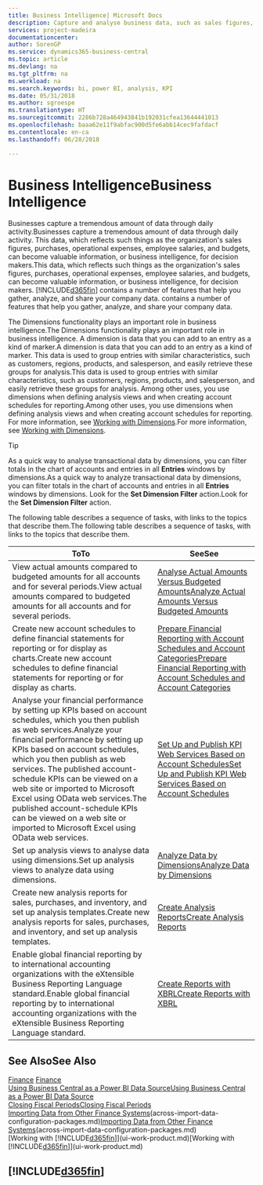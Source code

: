 ```yaml
---
title: Business Intelligence| Microsoft Docs
description: Capture and analyse business data, such as sales figures, purchases, operational expenses, employee salaries, and budgets, that can be valuable information for business intelligence or for decision making.
services: project-madeira
documentationcenter: 
author: SorenGP
ms.service: dynamics365-business-central
ms.topic: article
ms.devlang: na
ms.tgt_pltfrm: na
ms.workload: na
ms.search.keywords: bi, power BI, analysis, KPI
ms.date: 05/31/2018
ms.author: sgroespe
ms.translationtype: HT
ms.sourcegitcommit: 2286b728a464943841b192031cfea13644441013
ms.openlocfilehash: baaa62e11f9abfac900d5fe6abb14cec9fafdacf
ms.contentlocale: en-ca
ms.lasthandoff: 06/28/2018

---
```

# <a name="business-intelligence"></a><span data-ttu-id="943a2-103">Business Intelligence</span><span class="sxs-lookup"><span data-stu-id="943a2-103">Business Intelligence</span></span>
<span data-ttu-id="943a2-104">Businesses capture a tremendous amount of data through daily activity.</span><span class="sxs-lookup"><span data-stu-id="943a2-104">Businesses capture a tremendous amount of data through daily activity.</span></span> <span data-ttu-id="943a2-105">This data, which reflects such things as the organization's sales figures, purchases, operational expenses, employee salaries, and budgets, can become valuable information, or business intelligence, for decision makers.</span><span class="sxs-lookup"><span data-stu-id="943a2-105">This data, which reflects such things as the organization's sales figures, purchases, operational expenses, employee salaries, and budgets, can become valuable information, or business intelligence, for decision makers.</span></span> [!INCLUDE[d365fin](includes/d365fin_md.md)]<span data-ttu-id="943a2-106"> contains a number of features that help you gather, analyze, and share your company data.</span><span class="sxs-lookup"><span data-stu-id="943a2-106"> contains a number of features that help you gather, analyze, and share your company data.</span></span>

<span data-ttu-id="943a2-107">The Dimensions functionality plays an important role in business intelligence.</span><span class="sxs-lookup"><span data-stu-id="943a2-107">The Dimensions functionality plays an important role in business intelligence.</span></span> <span data-ttu-id="943a2-108">A dimension is data that you can add to an entry as a kind of marker.</span><span class="sxs-lookup"><span data-stu-id="943a2-108">A dimension is data that you can add to an entry as a kind of marker.</span></span> <span data-ttu-id="943a2-109">This data is used to group entries with similar characteristics, such as customers, regions, products, and salesperson, and easily retrieve these groups for analysis.</span><span class="sxs-lookup"><span data-stu-id="943a2-109">This data is used to group entries with similar characteristics, such as customers, regions, products, and salesperson, and easily retrieve these groups for analysis.</span></span> <span data-ttu-id="943a2-110">Among other uses, you use dimensions  when defining analysis views and when creating account schedules for reporting.</span><span class="sxs-lookup"><span data-stu-id="943a2-110">Among other uses, you use dimensions  when defining analysis views and when creating account schedules for reporting.</span></span> <span data-ttu-id="943a2-111">For more information, see [Working with Dimensions](finance-dimensions.md).</span><span class="sxs-lookup"><span data-stu-id="943a2-111">For more information, see [Working with Dimensions](finance-dimensions.md).</span></span>

> [!TIP]
> <span data-ttu-id="943a2-112">As a quick way to analyse transactional data by dimensions, you can filter totals in the chart of accounts and entries in all **Entries** windows by dimensions.</span><span class="sxs-lookup"><span data-stu-id="943a2-112">As a quick way to analyze transactional data by dimensions, you can filter totals in the chart of accounts and entries in all **Entries** windows by dimensions.</span></span> <span data-ttu-id="943a2-113">Look for the **Set Dimension Filter** action.</span><span class="sxs-lookup"><span data-stu-id="943a2-113">Look for the **Set Dimension Filter** action.</span></span>  

<span data-ttu-id="943a2-114">The following table describes a sequence of tasks, with links to the topics that describe them.</span><span class="sxs-lookup"><span data-stu-id="943a2-114">The following table describes a sequence of tasks, with links to the topics that describe them.</span></span>  

| <span data-ttu-id="943a2-115">To</span><span class="sxs-lookup"><span data-stu-id="943a2-115">To</span></span> | <span data-ttu-id="943a2-116">See</span><span class="sxs-lookup"><span data-stu-id="943a2-116">See</span></span> |
| --- | --- |
|<span data-ttu-id="943a2-117">View actual amounts compared to budgeted amounts for all accounts and for several periods.</span><span class="sxs-lookup"><span data-stu-id="943a2-117">View actual amounts compared to budgeted amounts for all accounts and for several periods.</span></span>|[<span data-ttu-id="943a2-118">Analyse Actual Amounts Versus Budgeted Amounts</span><span class="sxs-lookup"><span data-stu-id="943a2-118">Analyze Actual Amounts Versus Budgeted Amounts</span></span>](bi-how-analyze-actual-versus-budget.md)|
|<span data-ttu-id="943a2-119">Create new account schedules to define financial statements for reporting or for display as charts.</span><span class="sxs-lookup"><span data-stu-id="943a2-119">Create new account schedules to define financial statements for reporting or for display as charts.</span></span>|[<span data-ttu-id="943a2-120">Prepare Financial Reporting with Account Schedules and Account Categories</span><span class="sxs-lookup"><span data-stu-id="943a2-120">Prepare Financial Reporting with Account Schedules and Account Categories</span></span>](bi-how-work-account-schedule.md)|
|<span data-ttu-id="943a2-121">Analyse your financial performance by setting up KPIs based on account schedules, which you then publish as web services.</span><span class="sxs-lookup"><span data-stu-id="943a2-121">Analyze your financial performance by setting up KPIs based on account schedules, which you then publish as web services.</span></span> <span data-ttu-id="943a2-122">The published account-schedule KPIs can be viewed on a web site or imported to Microsoft Excel using OData web services.</span><span class="sxs-lookup"><span data-stu-id="943a2-122">The published account-schedule KPIs can be viewed on a web site or imported to Microsoft Excel using OData web services.</span></span>|[<span data-ttu-id="943a2-123">Set Up and Publish KPI Web Services Based on Account Schedules</span><span class="sxs-lookup"><span data-stu-id="943a2-123">Set Up and Publish KPI Web Services Based on Account Schedules</span></span>](bi-how-to-set-up-and-publish-kpi-web-services-based-on-account-schedules.md)|
|<span data-ttu-id="943a2-124">Set up analysis views to analyse data using dimensions.</span><span class="sxs-lookup"><span data-stu-id="943a2-124">Set up analysis views to analyze data using dimensions.</span></span>|[<span data-ttu-id="943a2-125">Analyze Data by Dimensions</span><span class="sxs-lookup"><span data-stu-id="943a2-125">Analyze Data by Dimensions</span></span>](bi-how-analyze-data-dimension.md)|
|<span data-ttu-id="943a2-126">Create new analysis reports for sales, purchases, and inventory, and set up analysis templates.</span><span class="sxs-lookup"><span data-stu-id="943a2-126">Create new analysis reports for sales, purchases, and inventory, and set up analysis templates.</span></span>|[<span data-ttu-id="943a2-127">Create Analysis Reports</span><span class="sxs-lookup"><span data-stu-id="943a2-127">Create Analysis Reports</span></span>](bi-how-create-analysis-views-reports.md)|
|<span data-ttu-id="943a2-128">Enable global financial reporting by to international accounting organizations with the eXtensible Business Reporting Language standard.</span><span class="sxs-lookup"><span data-stu-id="943a2-128">Enable global financial reporting by to international accounting organizations with the eXtensible Business Reporting Language standard.</span></span>|[<span data-ttu-id="943a2-129">Create Reports with XBRL</span><span class="sxs-lookup"><span data-stu-id="943a2-129">Create Reports with XBRL</span></span>](bi-create-reports-with-xbrl.md)|

## <a name="see-also"></a><span data-ttu-id="943a2-130">See Also</span><span class="sxs-lookup"><span data-stu-id="943a2-130">See Also</span></span>
<span data-ttu-id="943a2-131">[Finance](finance.md)  </span><span class="sxs-lookup"><span data-stu-id="943a2-131">[Finance](finance.md)  </span></span>  
[<span data-ttu-id="943a2-132">Using Business Central as a Power BI Data Source</span><span class="sxs-lookup"><span data-stu-id="943a2-132">Using Business Central as a Power BI Data Source</span></span>](across-how-use-financials-data-source-powerbi.md)  
[<span data-ttu-id="943a2-133">Closing Fiscal Periods</span><span class="sxs-lookup"><span data-stu-id="943a2-133">Closing Fiscal Periods</span></span>](year-close-years-periods.md)  
<span data-ttu-id="943a2-134">[Importing Data from Other Finance Systems](across-import-data-configuration-packages.md)(across-import-data-configuration-packages.md)</span><span class="sxs-lookup"><span data-stu-id="943a2-134">[Importing Data from Other Finance Systems](across-import-data-configuration-packages.md)(across-import-data-configuration-packages.md)</span></span>  
<span data-ttu-id="943a2-135">[Working with [!INCLUDE[d365fin](includes/d365fin_md.md)]](ui-work-product.md)</span><span class="sxs-lookup"><span data-stu-id="943a2-135">[Working with [!INCLUDE[d365fin](includes/d365fin_md.md)]](ui-work-product.md)</span></span>

## [!INCLUDE[d365fin](includes/free_trial_md.md)]  
 

